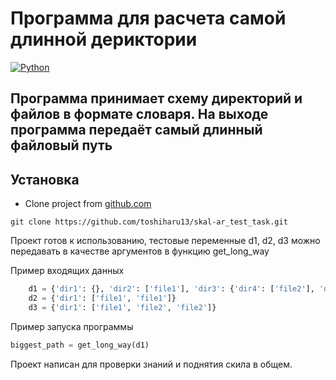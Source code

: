 # Программа для расчета самой длинной дериктории
[![Python](https://img.shields.io/badge/Python-3776AB?style=for-the-badge&logo=python&logoColor=white)](https://www.python.org/)
## Программа принимает схему директорий и файлов в формате словаря. На выходе программа передаёт самый длинный файловый путь
## Установка
- Clone project from [github.com](https://github.com)
```shell
git clone https://github.com/toshiharu13/skal-ar_test_task.git
```
Проект готов к использованию, тестовые переменные d1, d2, d3 можно передавать в качестве аргументов в функцию get_long_way

Пример входящих данных
```python
    d1 = {'dir1': {}, 'dir2': ['file1'], 'dir3': {'dir4': ['file2'], 'dir5': {'dir6': {'dir7': {}}}}}
    d2 = {'dir1': ['file1', 'file1']}
    d3 = {'dir1': ['file1', 'file2', 'file2']}
```

Пример запуска программы
```python
biggest_path = get_long_way(d1)
```

Проект написан для проверки знаний и поднятия скила в общем.
